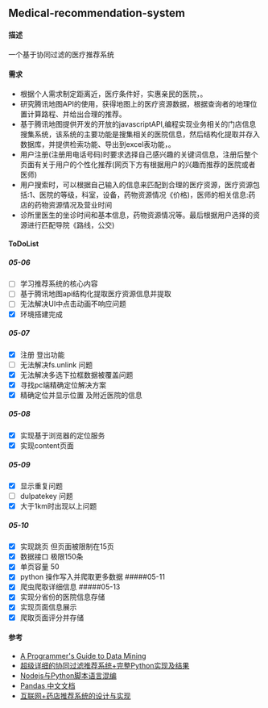 ## Medical-recommendation-system
#### 描述
一个基于协同过滤的医疗推荐系统
#### 需求
- 根据个人需求制定距离近，医疗条件好，实惠亲民的医院，。
- 研究腾讯地图API的使用，获得地图上的医疗资源数据，根据查询者的地理位置计算路程、并给出合理的推荐。
- 基于腾讯地图提供开发的开放的javascriptAPI,编程实现业务相关的门店信息搜集系统，该系统的主要功能是搜集相关的医院信息，然后结构化提取并存入数据库，并提供检索功能、导出到excel表功能，。
- 用户注册(注册用电话号码)时要求选择自己感兴趣的关键词信息，注册后整个页面有关于用户的个性化推荐(网页下方有根据用户的兴趣而推荐的医院或者医师)
- 用户搜索时，可以根据自己输入的信息来匹配到合理的医疗资源，医疗资源包括:1、医院的等级，科室，设备，药物资源情况《价格)，医师的相关信息:药店的药物资源情况及营业时间
- 诊所里医生的坐诊时间和基本信息，药物资源情况等。最后根据用户选择的资源进行匹配导院《路线，公交) 

#### ToDoList
##### 05-06
- [ ] 学习推荐系统的核心内容
- [ ] 基于腾讯地图api结构化提取医疗资源信息并提取
- [ ] 无法解决UI中点击动画不响应问题
- [x] 环境搭建完成
##### 05-07
- [x] 注册 登出功能
- [ ] 无法解决fs.unlink 问题
- [x] 无法解决多选下拉框数据被覆盖问题
- [x] 寻找pc端精确定位解决方案
- [x] 精确定位并显示位置 及附近医院的信息
##### 05-08
- [x] 实现基于浏览器的定位服务
- [x] 实现content页面
##### 05-09
- [x] 显示重复问题
- [ ] dulpatekey 问题
- [x] 大于1km时出现以上问题
##### 05-10
- [x] 实现跳页 但页面被限制在15页
- [x] 数据接口 极限150条
- [x] 单页容量 50
- [x] python 操作写入并爬取更多数据
#####05-11
- [x] 爬虫爬取详细信息
#####05-13
- [x] 实现分省份的医院信息存储
- [x] 实现页面信息展示
- [x] 爬取页面评分并存储
#### 参考
- [A Programmer's Guide to Data Mining](http://www.guidetodatamining.com/)
- [超级详细的协同过滤推荐系统+完整Python实现及结果](https://blog.csdn.net/qq_25948717/article/details/81839463)
- [Nodejs与Python脚本语言混编](https://blog.csdn.net/allocator/article/details/51724406)
- [Pandas 中文文档](https://www.pypandas.cn/intro/home.html)
- [互联网+药店推荐系统的设计与实现](https://blog.csdn.net/huangjun0210/article/details/81448922)



